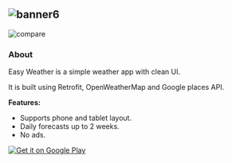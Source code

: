 ![banner6](https://cloud.githubusercontent.com/assets/13849790/13380626/4424f554-de50-11e5-81e3-041f028f2a92.png)
--

![compare](https://cloud.githubusercontent.com/assets/13849790/13380406/14df2904-de4b-11e5-9c02-e549347bbc59.png)

### About
Easy Weather is a simple weather app with clean UI.

It is built using Retrofit, OpenWeatherMap and Google places API.

**Features:**
* Supports phone and tablet layout. 
* Daily forecasts up to 2 weeks. 
* No ads.


<a href="https://play.google.com/store/apps/details?id=com.raenarapps.easyweather">
<img alt="Get it on Google Play" src="https://cloud.githubusercontent.com/assets/13849790/13380467/dbf70a2e-de4c-11e5-8a2c-f92c50b58ba7.png" />
</a>

